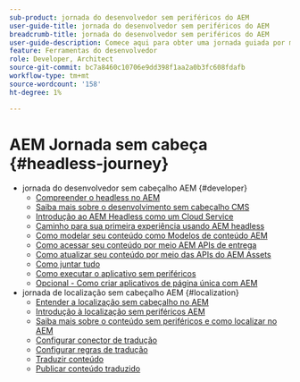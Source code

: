 ```yaml
---
sub-product: jornada do desenvolvedor sem periféricos do AEM
user-guide-title: jornada do desenvolvedor sem periféricos do AEM
breadcrumb-title: jornada do desenvolvedor sem periféricos do AEM
user-guide-description: Comece aqui para obter uma jornada guiada por meio dos recursos avançados e flexíveis sem interface de AEM, seus recursos e como aproveitá-los em seu projeto.
feature: Ferramentas do desenvolvedor
role: Developer, Architect
source-git-commit: bc7a8460c10706e9dd398f1aa2a0b3fc608fdafb
workflow-type: tm+mt
source-wordcount: '158'
ht-degree: 1%

---
```



# AEM Jornada sem cabeça {#headless-journey}

+ jornada do desenvolvedor sem cabeçalho AEM {#developer}
   + [Compreender o headless no AEM](developer/overview.md)
   + [Saiba mais sobre o desenvolvimento sem cabeçalho CMS](developer/learn-about.md)
   + [Introdução ao AEM Headless como um Cloud Service](developer/getting-started.md)
   + [Caminho para sua primeira experiência usando AEM headless](developer/path-to-first-experience.md)
   + [Como modelar seu conteúdo como Modelos de conteúdo AEM](developer/model-your-content.md)
   + [Como acessar seu conteúdo por meio AEM APIs de entrega](developer/access-your-content.md)
   + [Como atualizar seu conteúdo por meio das APIs do AEM Assets](developer/update-your-content.md)
   + [Como juntar tudo](developer/put-it-all-together.md)
   + [Como executar o aplicativo sem periféricos](developer/go-live.md)
   + [Opcional - Como criar aplicativos de página única com AEM](developer/create-spa.md)
+ jornada de localização sem cabeçalho AEM {#localization}
   + [Entender a localização sem cabeçalho no AEM](localization/overview.md)
   + [Introdução à localização sem periféricos AEM](localization/getting-started.md)
   + [Saiba mais sobre o conteúdo sem periféricos e como localizar no AEM](localization/learn-about.md)
   + [Configurar conector de tradução](localization/configure-connector.md)
   + [Configurar regras de tradução](localization/translation-rules.md)
   + [Traduzir conteúdo](localization/translate-content.md)
   + [Publicar conteúdo traduzido](localization/publish-content.md)
